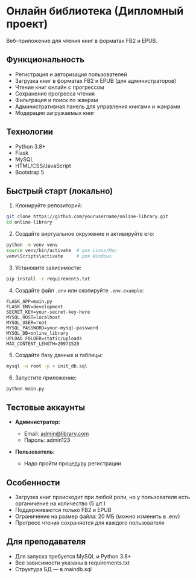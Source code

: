 # Онлайн библиотека (Дипломный проект)

Веб-приложение для чтения книг в форматах FB2 и EPUB.

## Функциональность

- Регистрация и авторизация пользователей
- Загрузка книг в форматах FB2 и EPUB (для администраторов)
- Чтение книг онлайн с прогрессом
- Сохранение прогресса чтения
- Фильтрация и поиск по жанрам
- Административная панель для управления книгами и жанрами
- Модерация загружаемых книг

## Технологии

- Python 3.8+
- Flask
- MySQL
- HTML/CSS/JavaScript
- Bootstrap 5

## Быстрый старт (локально)

1. Клонируйте репозиторий:
```bash
git clone https://github.com/yourusername/online-library.git
cd online-library
```

2. Создайте виртуальное окружение и активируйте его:
```bash
python -m venv venv
source venv/bin/activate  # для Linux/Mac
venv\Scripts\activate     # для Windows
```

3. Установите зависимости:
```bash
pip install -r requirements.txt
```

4. Создайте файл `.env` или скопируйте `.env.example`:
```
FLASK_APP=main.py
FLASK_ENV=development
SECRET_KEY=your-secret-key-here
MYSQL_HOST=localhost
MYSQL_USER=root
MYSQL_PASSWORD=your-mysql-password
MYSQL_DB=online_library
UPLOAD_FOLDER=static/uploads
MAX_CONTENT_LENGTH=20971520
```

5. Создайте базу данных и таблицы:
```bash
mysql -u root -p < init_db.sql
```

6. Запустите приложение:
```bash
python main.py
```


## Тестовые аккаунты

- **Администратор:**
  - Email: admin@library.com
  - Пароль: admin123

- **Пользователь:**
  - Надо пройти процедуру регистрации

## Особенности
- Загрузка книг происходит при любой роли, но у пользователя есть органичение на количество (5 шт.)
- Поддерживаются только FB2 и EPUB
- Ограничение на размер файла: 20 МБ (можно изменить в .env)
- Прогресс чтения сохраняется для каждого пользователя

## Для преподавателя
- Для запуска требуется MySQL и Python 3.8+
- Все зависимости указаны в requirements.txt
- Структура БД — в maindb.sql
